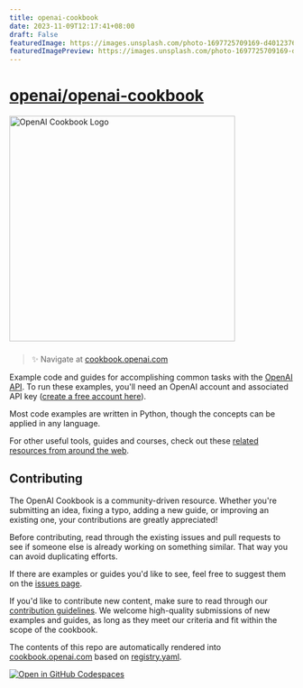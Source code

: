 ```yaml
---
title: openai-cookbook
date: 2023-11-09T12:17:41+08:00
draft: False
featuredImage: https://images.unsplash.com/photo-1697725709169-d4012376c0b8?ixid=M3w0NjAwMjJ8MHwxfHJhbmRvbXx8fHx8fHx8fDE2OTk1MDMzMDZ8&ixlib=rb-4.0.3
featuredImagePreview: https://images.unsplash.com/photo-1697725709169-d4012376c0b8?ixid=M3w0NjAwMjJ8MHwxfHJhbmRvbXx8fHx8fHx8fDE2OTk1MDMzMDZ8&ixlib=rb-4.0.3
---
```


# [openai/openai-cookbook](https://github.com/openai/openai-cookbook)

<a href="https://cookbook.openai.com" target="_blank">
  <picture>
    <source media="(prefers-color-scheme: dark)" srcset="/images/openai-cookbook-white.png" style="max-width: 100%; width: 400px; margin-bottom: 20px">
    <img alt="OpenAI Cookbook Logo" src="/images/openai-cookbook.png" width="400px">
  </picture>
</a>

<h3></h3>
 
> ✨ Navigate at [cookbook.openai.com](https://cookbook.openai.com)

Example code and guides for accomplishing common tasks with the [OpenAI API](https://platform.openai.com/docs/introduction). To run these examples, you'll need an OpenAI account and associated API key ([create a free account here](https://beta.openai.com/signup)).

Most code examples are written in Python, though the concepts can be applied in any language.

For other useful tools, guides and courses, check out these [related resources from around the web](https://cookbook.openai.com/related_resources).

## Contributing

The OpenAI Cookbook is a community-driven resource. Whether you're submitting an idea, fixing a typo, adding a new guide, or improving an existing one, your contributions are greatly appreciated!

Before contributing, read through the existing issues and pull requests to see if someone else is already working on something similar. That way you can avoid duplicating efforts.

If there are examples or guides you'd like to see, feel free to suggest them on the [issues page](https://github.com/openai/openai-cookbook/issues).

If you'd like to contribute new content, make sure to read through our [contribution guidelines](/CONTRIBUTING.md). We welcome high-quality submissions of new examples and guides, as long as they meet our criteria and fit within the scope of the cookbook.

The contents of this repo are automatically rendered into [cookbook.openai.com](https://cookbook.openai.com) based on [registry.yaml](/registry.yaml).

[![Open in GitHub Codespaces](https://github.com/codespaces/badge.svg)](https://github.com/codespaces/new?hide_repo_select=true&ref=main&repo=468576060&machine=basicLinux32gb&location=EastUs)
